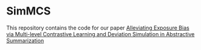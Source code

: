 # SimMCS
This repository contains the code for our paper [Alleviating Exposure Bias via Multi-level Contrastive Learning and Deviation Simulation in Abstractive Summarization](https://aclanthology.org/2023.findings-acl.617/)

